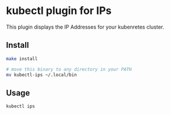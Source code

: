 # kubectl plugin for IPs

This plugin displays the IP Addresses for your kubenretes cluster.

## Install

```bash
make install

# move this binary to any directory in your PATH
mv kubectl-ips ~/.local/bin
```

## Usage

```
kubectl ips
```
